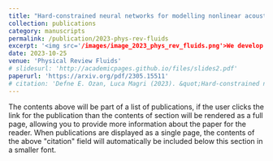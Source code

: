 ```yaml
---
title: "Hard-constrained neural networks for modelling nonlinear acoustics"
collection: publications
category: manuscripts
permalink: /publication/2023-phys-rev-fluids
excerpt: '<img src='/images/image_2023_phys_rev_fluids.png'>We develop acoustic neural networks, in which prior physical knowledge is embedded as both soft and hard constraints. We predict and extrapolate in time thermoacoustic oscillations, reconstruct pressure and velocity over the entire domain from pressure sensors only, and obtain a model that is robust to noise and generalizable to unseen scenarios.'
date: 2023-10-25
venue: 'Physical Review Fluids'
# slidesurl: 'http://academicpages.github.io/files/slides2.pdf'
paperurl: 'https://arxiv.org/pdf/2305.15511'
# citation: 'Defne E. Ozan, Luca Magri (2023). &quot;Hard-constrained neural networks for modelling nonlinear acoustics.&quot; <i>Phys. Rev. Fluids</i>. 8. 103201.'
---
```


The contents above will be part of a list of publications, if the user clicks the link for the publication than the contents of section will be rendered as a full page, allowing you to provide more information about the paper for the reader. When publications are displayed as a single page, the contents of the above "citation" field will automatically be included below this section in a smaller font.